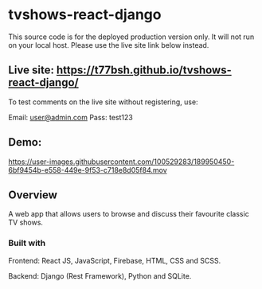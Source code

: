 # tvshows-react-django

This source code is for the deployed production version only. It will not run on your local host. Please use the live site link below instead.

## Live site: https://t77bsh.github.io/tvshows-react-django/

To test comments on the live site without registering, use:

Email: user@admin.com
Pass: test123

## Demo:

https://user-images.githubusercontent.com/100529283/189950450-6bf9454b-e558-449e-9f53-c718e8d05f84.mov


## Overview
A web app that allows users to browse and discuss their favourite classic TV shows.

### Built with
Frontend: React JS, JavaScript, Firebase, HTML, CSS and SCSS.

Backend: Django (Rest Framework), Python and SQLite.

